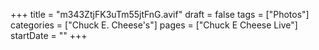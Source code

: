 +++
title = "m343ZtjFK3uTm55jtFnG.avif"
draft = false
tags = ["Photos"]
categories = ["Chuck E. Cheese's"]
pages = ["Chuck E Cheese Live"]
startDate = ""
+++
